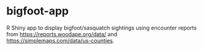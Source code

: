 # bigfoot-app
R Shiny app to display bigfoot/sasquatch sightings using encounter reports from https://reports.woodape.org/data/ and https://simplemaps.com/data/us-counties. 